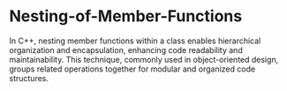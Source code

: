 # Nesting-of-Member-Functions
In C++, nesting member functions within a class enables hierarchical organization and encapsulation, enhancing code readability and maintainability. This technique, commonly used in object-oriented design, groups related operations together for modular and organized code structures.
